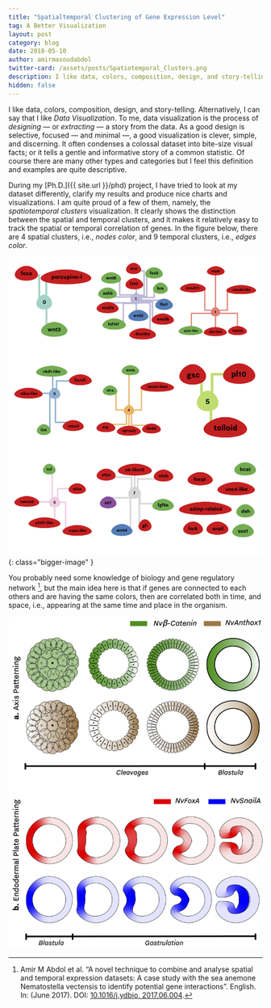 ```yaml
---
title: "Spatialtemporal Clustering of Gene Expression Level"
tag: A Better Visualization
layout: post
category: blog
date: 2018-05-10
author: amirmasoudabdol
twitter-card: /assets/posts/Spatiotemporal_Clusters.png
description: I like data, colors, composition, design, and story-telling. Alternatively, I can say that I like Data Visualization. To me, data visualization is the process of designing — or extracting — a story from the data. As a good design is selective, focused — and minimal —, a good visualization is clever, simple, and discerning.
hidden: false
---
```


I like data, colors, composition, design, and story-telling. Alternatively, I can say that I like *Data Visualization*. To me, data visualization is the process of *designing* — or *extracting* — a story from the data. As a good design is selective, focused — and minimal —, a good visualization is clever, simple, and discerning. It often condenses a colossal dataset into bite-size visual facts; or it tells a gentle and informative story of a common statistic. Of course there are many other types and categories but I feel this definition and examples are quite descriptive.

During my [Ph.D.]({{ site.url }}/phd) project, I have tried to look at my dataset differently, clarify my results and produce nice charts and visualizations. I am quite proud of a few of them, namely, the *spatiotemporal clusters* visualization. It clearly shows the distinction between the spatial and temporal clusters, and it makes it relatively easy to track the spatial or temporal correlation of genes. In the figure below, there are 4 spatial clusters, i.e., *nodes color*, and 9 temporal clusters, i.e., *edges color*.

![Spatiotemporal Clusters](/assets/posts/Spatiotemporal_Clusters.png){: class="bigger-image" }

You probably need some knowledge of biology and gene regulatory network [^1], but the main idea here is that if genes are connected to each others and are having the same colors, then are correlated both in time, and space, i.e., appearing at the same time and place in the organism.

![](/assets/posts/Nematostella_Patterning.png)

[^1]: Amir M Abdol et al. “A novel technique to combine and analyse spatial and temporal expression datasets: A case study with the sea anemone Nematostella vectensis to identify potential gene interactions”. English. In: (June 2017). DOI: [10.1016/j.ydbio. 2017.06.004](https://www.sciencedirect.com/science/article/pii/S0012160617301008?via%3Dihub).
